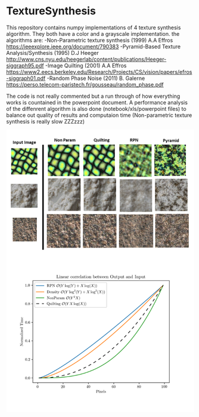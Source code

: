 # TextureSynthesis

This repository contains numpy implementations of 4 texture synthesis algorithm. They both have a color and a grayscale implementation.
the algorithms are:
-Non-Parametric texture synthesis (1999) A.A Effros https://ieeexplore.ieee.org/document/790383
-Pyramid-Based Texture Analysis/Synthesis (1995) D.J Heeger http://www.cns.nyu.edu/heegerlab/content/publications/Heeger-siggraph95.pdf
-Image Quilting (2001) A.A Effros https://www2.eecs.berkeley.edu/Research/Projects/CS/vision/papers/efros-siggraph01.pdf
-Random Phase Noise (2011) B. Galerne https://perso.telecom-paristech.fr/gousseau/random_phase.pdf

The code is not really commented but a run through of how everything works is countained in the powerpoint document.
A performance analysis of the diffenrent algorithm is also done (notebook/xls/powerpoint files) to balance out quality of results and computaion time (Non-parametric texture synthesis is really slow ZZZzzz)

![Screenshot](Texture.png)
